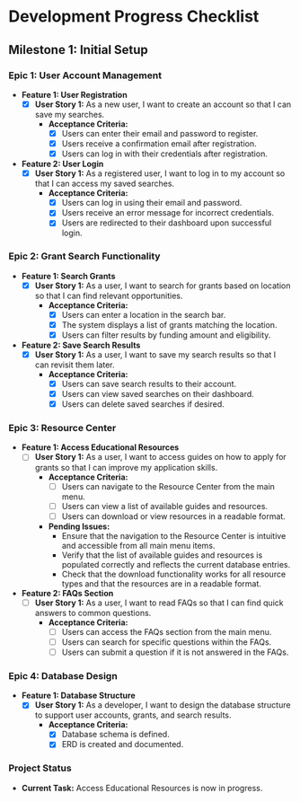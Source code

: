 # Development Progress Checklist

## Milestone 1: Initial Setup

### Epic 1: User Account Management
- **Feature 1: User Registration**
  - [x] **User Story 1:** As a new user, I want to create an account so that I can save my searches.
    - **Acceptance Criteria:**
      - [x] Users can enter their email and password to register.
      - [x] Users receive a confirmation email after registration.
      - [x] Users can log in with their credentials after registration.

- **Feature 2: User Login**
  - [x] **User Story 1:** As a registered user, I want to log in to my account so that I can access my saved searches.
    - **Acceptance Criteria:**
      - [x] Users can log in using their email and password.
      - [x] Users receive an error message for incorrect credentials.
      - [x] Users are redirected to their dashboard upon successful login.

### Epic 2: Grant Search Functionality
- **Feature 1: Search Grants**
  - [x] **User Story 1:** As a user, I want to search for grants based on location so that I can find relevant opportunities.
    - **Acceptance Criteria:**
      - [x] Users can enter a location in the search bar.
      - [x] The system displays a list of grants matching the location.
      - [x] Users can filter results by funding amount and eligibility.

- **Feature 2: Save Search Results**
  - [x] **User Story 1:** As a user, I want to save my search results so that I can revisit them later.
    - **Acceptance Criteria:**
      - [x] Users can save search results to their account.
      - [x] Users can view saved searches on their dashboard.
      - [x] Users can delete saved searches if desired.

### Epic 3: Resource Center
- **Feature 1: Access Educational Resources**
  - [ ] **User Story 1:** As a user, I want to access guides on how to apply for grants so that I can improve my application skills.
    - **Acceptance Criteria:**
      - [ ] Users can navigate to the Resource Center from the main menu.
      - [ ] Users can view a list of available guides and resources.
      - [ ] Users can download or view resources in a readable format.
    - **Pending Issues:**
      - Ensure that the navigation to the Resource Center is intuitive and accessible from all main menu items.
      - Verify that the list of available guides and resources is populated correctly and reflects the current database entries.
      - Check that the download functionality works for all resource types and that the resources are in a readable format.

- **Feature 2: FAQs Section**
  - [ ] **User Story 1:** As a user, I want to read FAQs so that I can find quick answers to common questions.
    - **Acceptance Criteria:**
      - [ ] Users can access the FAQs section from the main menu.
      - [ ] Users can search for specific questions within the FAQs.
      - [ ] Users can submit a question if it is not answered in the FAQs.

### Epic 4: Database Design
- **Feature 1: Database Structure**
  - [x] **User Story 1:** As a developer, I want to design the database structure to support user accounts, grants, and search results.
    - **Acceptance Criteria:**
      - [x] Database schema is defined.
      - [x] ERD is created and documented.

### Project Status
- **Current Task:** Access Educational Resources is now in progress.
